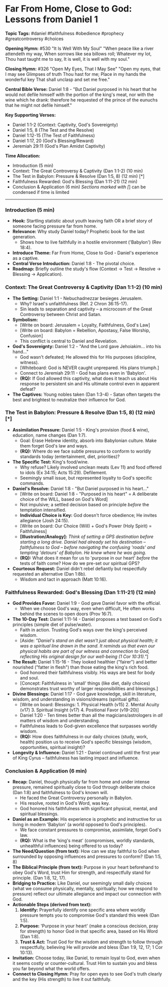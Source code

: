 # Far From Home, Close to God: Lessons from Daniel 1

**Topic Tags:** #daniel #faithfulness #obedience #prophecy #greatcontroversy
#choices

**Opening Hymn:** #530 "It Is Well With My Soul" "When peace like a river
attendeth my way, When sorrows like sea billows roll; Whatever my lot, Thou hast
taught me to say, It is well, it is well with my soul."

**Closing Hymn:** #326 "Open My Eyes, That I May See" "Open my eyes, that I may
see Glimpses of truth Thou hast for me; Place in my hands the wonderful key That
shall unclasp and set me free."

**Central Bible Verse:** Daniel 1:8 - "But Daniel purposed in his heart that he
would not defile himself with the portion of the king's meat, nor with the wine
which he drank: therefore he requested of the prince of the eunuchs that he
might not defile himself."

**Key Supporting Verses:**

- Daniel 1:1-2 (Context: Captivity, God's Sovereignty)
- Daniel 1:5, 8 (The Test and the Resolve)
- Daniel 1:12-15 (The Test of Faithfulness)
- Daniel 1:17, 20 (God's Blessing/Reward)
- Jeremiah 29:11 (God's Plan Amidst Captivity)

**Time Allocation:**

- Introduction (5 min)
- Context: The Great Controversy & Captivity (Dan 1:1-2) (10 min)
- The Test in Babylon: Pressure & Resolve (Dan 1:5, 8) (12 min) [*]
- Faithfulness Rewarded: God's Blessing (Dan 1:11-21) (12 min)
- Conclusion & Application (6 min) _Sections marked with [_] can be condensed if
  time is limited

---

### Introduction (5 min)

- **Hook:** Startling statistic about youth leaving faith OR a brief story of
  someone facing pressure far from home.
- **Relevance:** Why study Daniel today? Prophetic book for the last generation.
  - Shows how to live faithfully in a hostile environment ('Babylon') (Rev
    18:4).
- **Introduce Theme:** Far From Home, Close to God - Daniel's experience as a
  captive.
- **Central Verse Introduction:** Daniel 1:8 - The pivotal choice.
- **Roadmap:** Briefly outline the study's flow (Context -> Test -> Resolve ->
  Blessing -> Application).

### Context: The Great Controversy & Captivity (Dan 1:1-2) (10 min)

- **The Setting:** Daniel 1:1 - Nebuchadnezzar besieges Jerusalem.
  - Why? Israel's unfaithfulness (Ref. 2 Chron 36:15-17).
  - Sin leads to separation and captivity – a microcosm of the Great Controversy
    between Christ and Satan.
- **Symbolism:**
  - [Write on board: Jerusalem = Loyalty, Faithfulness, God's Law]
  - [Write on board: Babylon = Rebellion, Apostasy, False Worship, Confusion]
  - This conflict is central to Daniel and Revelation.
- **God's Sovereignty:** Daniel 1:2 - "And the Lord gave Jehoiakim... into his
  hand..."
  - God wasn't defeated; He allowed this for His purposes (discipline, witness).
  - [Whiteboard: God is NEVER caught unprepared. His plans triumph.]
  - Connect to Jeremiah 29:11 - God has plans even in 'Babylon'.
  - **(RQ):** If God allowed this captivity, what does it teach us about His
    response to persistent sin and His ultimate control even in apparent defeat?
- **The Captives:** Young nobles taken (Dan 1:3-4) - Satan often targets the
  best and brightest to neutralize their influence for God.

### The Test in Babylon: Pressure & Resolve (Dan 1:5, 8) (12 min) [*]

- **Assimilation Pressure:** Daniel 1:5 - King's provision (food & wine),
  education, name changes (Dan 1:7).
  - Goal: Erase Hebrew identity, absorb into Babylonian culture. Make them
    forget God's law and ways.
  - **(RQ):** Where do we face subtle pressures to conform to worldly standards
    today (entertainment, diet, priorities)?
- **The Specific Test:** King's food/wine.
  - Why refuse? Likely involved unclean meats (Lev 11) and food offered to idols
    (Ex 34:15; Acts 15:29). Defilement.
  - Seemingly small issue, but represented loyalty to God's specific commands.
- **Daniel's Resolve:** Daniel 1:8 - "But Daniel purposed in his heart..."
  - [Write on board: Daniel 1:8 - "Purposed in his heart" = A deliberate choice
    of the WILL, based on God's Word]
  - Not impulsive; a settled decision based on principle _before_ the temptation
    intensified.
  - **Individual Choice is Key:** God doesn't force obedience; He invites
    allegiance (Josh 24:15).
  - [Write on board: Our Choice (Will) + God's Power (Holy Spirit) =
    Faithfulness]
  - **[Illustration/Analogy]:** _Think of setting a GPS destination before
    starting a long drive. Daniel had already set his destination – faithfulness
    to God – before navigating the confusing 'roads' and tempting 'detours' of
    Babylon. He knew where he was going._
  - **(RQ):** What does it mean for us to 'purpose in our heart' _before_ the
    tests of faith come? How do we pre-set our spiritual GPS?
- **Courteous Request:** Daniel didn't rebel defiantly but respectfully
  requested an alternative (Dan 1:8b).
  - Wisdom and tact in approach (Matt 10:16).

### Faithfulness Rewarded: God's Blessing (Dan 1:11-21) (12 min)

- **God Provides Favor:** Daniel 1:9 - God gave Daniel favor with the official.
  - When we choose God's way, even when difficult, He often works behind the
    scenes to open doors (Prov 16:7).
- **The 10-Day Test:** Daniel 1:11-14 - Daniel proposes a test based on God's
  principles (simple diet of pulse/water).
  - Faith in action. Trusting God's ways over the king's perceived wisdom.
  - [Aside: *"Daniel's stand on diet wasn't just about physical health; it was a
    spiritual line drawn in the sand. It reminds us that even our physical
    habits are part of our witness and connection to God, reflecting His
    original design for our well-being (1 Cor 10:31)."*]
- **The Result:** Daniel 1:15-16 - They looked healthier ("fairer") and better
  nourished ("fatter in flesh") than those eating the king's rich food.
  - God honored their faithfulness visibly. His ways are best for body and soul.
  - [Concept: Faithfulness in 'small' things (like diet, daily choices)
    demonstrates trust worthy of larger responsibilities and blessings.]
- **Divine Blessings:** Daniel 1:17 - God gave knowledge, skill in literature,
  wisdom, and understanding in visions/dreams (spiritual gifts).
  - [Write on board: Blessings: 1. Physical Health (v15) 2. Mental Acuity (v17)
    3. Spiritual Insight (v17) 4. Positional Favor (v19-20)]
  - Daniel 1:20 - Ten times better than all the magicians/astrologers in _all_
    matters of wisdom and understanding.
  - Faithfulness leads to God-given excellence that surpasses worldly wisdom.
  - **(RQ):** How does faithfulness in our daily choices (study, work, health)
    position us to receive God's specific blessings (wisdom, opportunities,
    spiritual insight)?
- **Longevity & Influence:** Daniel 1:21 - Daniel continued until the first year
  of King Cyrus – faithfulness has lasting impact and influence.

### Conclusion & Application (6 min)

- **Recap:** Daniel, though physically far from home and under intense pressure,
  remained spiritually close to God through deliberate choice (Dan 1:8) and
  faithfulness to God's known will.
  - He faced the Great Controversy personally in Babylon.
  - His resolve, rooted in God's Word, was key.
  - God honored his faithfulness with significant physical, mental, and
    spiritual blessings.
- **Daniel as an Example:** His experience is prophetic and instructive for us
  living in modern 'Babylon' (a world opposed to God's principles).
  - We face constant pressures to compromise, assimilate, forget God's law.
  - **(RQ):** What is the 'king's meat' (compromises, worldly standards,
    unhealthful influences) being offered to us today?
- **The Need/Question (from text):** How can we stay faithful to God when
  surrounded by opposing influences and pressures to conform? (Dan 1:5, 8)
- **The Biblical Principle (from text):** Purpose in your heart beforehand to
  obey God's Word, trust Him for strength, and respectfully stand for principle.
  (Dan 1:8, 12, 17).
- **Bridging to Practice:** Like Daniel, our seemingly small daily choices (what
  we consume physically, mentally, spiritually; how we respond to pressure)
  reflect our ultimate allegiance and impact our connection with God.
- **Actionable Steps (derived from text):**
  1.  **Identify:** Prayerfully identify one specific area where worldly
      pressure tempts you to compromise God's standard this week (Dan 1:5).
  2.  **Purpose:** 'Purpose in your heart' (make a conscious decision, pray for
      strength) to honor God in that specific area, based on His Word (Dan 1:8).
  3.  **Trust & Act:** Trust God for the wisdom and strength to follow through
      respectfully, believing He will provide and bless (Dan 1:9, 12, 17; 1 Cor
      10:13).
- **Invitation:** Choose today, like Daniel, to remain loyal to God, even when
  it seems costly or counter-cultural. Trust Him to sustain you and bless you
  far beyond what the world offers.
- **Connect to Closing Hymn:** Pray for open eyes to see God's truth clearly and
  the key (His strength) to live it out faithfully.
